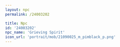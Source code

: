 ```yaml
---
layout: npc
permalink: /24003202

title: Npc
id: '24003202'
npc_name: 'Grieving Spirit'
icon_url: 'portrait/mob/21090025_m_pimblack_p.png'
---
```

